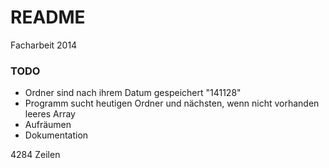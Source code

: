 # README #

Facharbeit 2014

### TODO ###

* Ordner sind nach ihrem Datum gespeichert "141128"
* Programm sucht heutigen Ordner und nächsten, wenn nicht vorhanden leeres Array
* Aufräumen
* Dokumentation

4284 Zeilen